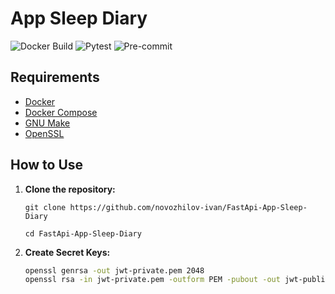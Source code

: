 # App Sleep Diary

![Docker Build](https://github.com/novozhilov-ivan/FastApi-App-Sleep-Diary/actions/workflows/build.yaml/badge.svg)
![Pytest](https://github.com/novozhilov-ivan/FastApi-App-Sleep-Diary/actions/workflows/tests.yaml/badge.svg)
![Pre-commit](https://github.com/novozhilov-ivan/FastApi-App-Sleep-Diary/actions/workflows/pre-commit.yaml/badge.svg)


## Requirements

- [Docker](https://www.docker.com/get-started)
- [Docker Compose](https://docs.docker.com/compose/install/)
- [GNU Make](https://www.gnu.org/software/make/)
- [OpenSSL](https://openssl-library.org/source/gitrepo/)

## How to Use

1. **Clone the repository:**

   ```shell
   git clone https://github.com/novozhilov-ivan/FastApi-App-Sleep-Diary
   ```
   ```shell
   cd FastApi-App-Sleep-Diary
   ```

2. **Create Secret Keys:**
    ```bash
    openssl genrsa -out jwt-private.pem 2048
    openssl rsa -in jwt-private.pem -outform PEM -pubout -out jwt-public.pem
    ```
